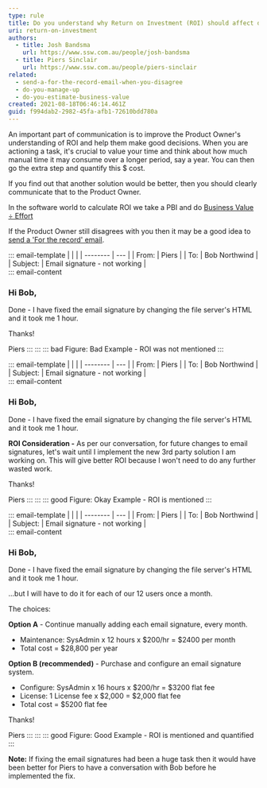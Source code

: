 ```yaml
---
type: rule
title: Do you understand why Return on Investment (ROI) should affect decision making?
uri: return-on-investment
authors:
  - title: Josh Bandsma
    url: https://www.ssw.com.au/people/josh-bandsma
  - title: Piers Sinclair
    url: https://www.ssw.com.au/people/piers-sinclair
related:
  - send-a-for-the-record-email-when-you-disagree
  - do-you-manage-up
  - do-you-estimate-business-value
created: 2021-08-18T06:46:14.461Z
guid: f994dab2-2982-45fa-afb1-72610bdd780a
---
```

An important part of communication is to improve the Product Owner's understanding of ROI and help them make good decisions. When you are actioning a task, it's crucial to value your time and think about how much manual time it may consume over a longer period, say a year. You can then go the extra step and quantify this $ cost.

<!--endintro-->

If you find out that another solution would be better, then you should clearly communicate that to the Product Owner.

In the software world to calculate ROI we take a PBI and do [Business Value ÷ Effort](https://www.ssw.com.au/rules/do-you-estimate-business-value)

If the Product Owner still disagrees with you then it may be a good idea to [send a 'For the record' email](/send-a-for-the-record-email-when-you-disagree).

::: email-template
|          |     |
| -------- | --- |
| From:    | Piers |
| To:      | Bob Northwind |
| Subject: | Email signature - not working |  
::: email-content  

### Hi Bob,

Done - I have fixed the email signature by changing the file server's HTML and it took me 1 hour. 

Thanks!

Piers
:::
:::
::: bad
Figure: Bad Example - ROI was not mentioned
:::

::: email-template
|          |     |
| -------- | --- |
| From:    | Piers |
| To:      | Bob Northwind |
| Subject: | Email signature - not working |  
::: email-content 

### Hi Bob,

Done - I have fixed the email signature by changing the file server's HTML and it took me 1 hour. 

**ROI Consideration -** As per our conversation, for future changes to email signatures, let's wait until I implement the new 3rd party solution I am working on. This will give better ROI because I won't need to do any further wasted work.

Thanks!

Piers
:::
:::
::: good
Figure: Okay Example - ROI is mentioned
:::


::: email-template
|          |     |
| -------- | --- |
| From:    | Piers |
| To:      | Bob Northwind |
| Subject: | Email signature - not working |  
::: email-content 

### Hi Bob,

Done - I have fixed the email signature by changing the file server's HTML and it took me 1 hour. 

...but I will have to do it for each of our 12 users once a month. 

The choices:

**Option A** - Continue manually adding each email signature, every month. 
* Maintenance: SysAdmin x 12 hours x $200/hr = $2400 per month
* Total cost = $28,800 per year

**Option B (recommended)** - Purchase and configure an email signature system.
* Configure: SysAdmin x 16 hours x $200/hr = $3200 flat fee
* License: 1 License fee x $2,000 = $2,000 flat fee
* Total cost = $5200 flat fee

Thanks!

Piers
:::
:::
::: good
Figure: Good Example - ROI is mentioned and quantified
:::

**Note:** If fixing the email signatures had been a huge task then it would have been better for Piers to have a conversation with Bob before he implemented the fix.